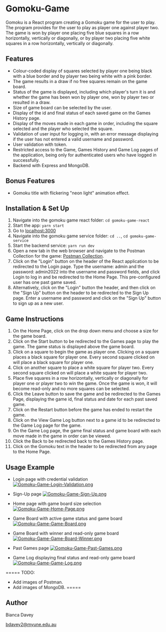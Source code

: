 # Gomoku-Game

Gomoku is a React program creating a Gomoku game for the user to play. The program provides for the user to play as player one against player two. The game is won by player one placing five blue squares in a row horizontally, vertically or diagonally, or by player two placing five white squares in a row horizontally, vertically or diagonally.

## Features

* Colour-coded display of squares selected by player one being black with a blue border and by player two being white with a pink border.
* The game results in a draw if no free squares remain on the game board.
* Status of the game is displayed, including which player's turn it is and whether the game has been won by player one, won by player two or resulted in a draw.
* Size of game board can be selected by the user.
* Display of the id and final status of each saved game on the Games History page.
* Display of the moves made in each game in order, including the square selected and the player who selected the square.
* Validation of user input for logging in, with an error message displaying if the user has not entered a valid username and password.
* User validation with token.
* Restricted access to the Game, Games History and Game Log pages of the application, being only for authenticated users who have logged in successfully.
* Backend with Express and MongoDB.

## Bonus Features

* Gomoku title with flickering "neon light" animation effect.

## Installation & Set Up

1. Navigate into the gomoku game react folder: `cd gomoku-game-react`
2. Start the app: `yarn start`
3. Go to [localhost:3000](http://localhost:3000)
4. Navigate into the gomoku game service folder: `cd ..`, `cd gomoku-game-service`
5. Start the backend service: `yarn run dev`
6. Open a new tab in the web browser and navigate to the Postman Collection for the game: [Postman Collection](https://www.getpostman.com/collections/6be45320a282151c890f).
7. Click on the "Login" button on the header of the React application to be redirected to the Login page. Type the username: admin and the password: admin2022 into the username and password fields, and click Login to log in and be redirected to the Home Page. This pre-configured user has one past game saved.
8. Alternatively, click on the "Login" button the header, and then click on the "Sign Up" button on the header to be redirected to the Sign Up page. Enter a username and password and click on the "Sign Up" button to sign up as a new user.

## Game Instructions

1. On the Home Page, click on the drop down menu and choose a size for the game board.
2. Click on the Start button to be redirected to the Games page to play the game. The game status is displayed above the game board.
3. Click on a square to begin the game as player one. Clicking on a square places a black square for player one. Every second square clicked on will place a black square for player one.
4. Click on another square to place a white square for player two. Every second square clicked on will place a white square for player two.
5. Place five squares in a row horizontally, vertically or diagonally for player one or player two to win the game. Once the game is won, it will become read-only and no more squares can be selected.
6. Click the Leave button to save the game and be redirected to the Games Page, displaying the game id, final status and date for each past saved game.
7. Click on the Restart button before the game has ended to restart the game.
8. Click on the View Game Log button next to a game id to be redirected to the Game Log page for the game.
9. On the Game Log page, the game final status and game board with each move made in the game in order can be viewed.
10. Click the Back to be redirected back to the Games History page. 
11. Click on the Gomoku text in the header to be redirected from any page to the Home Page.

## Usage Example

* Login page with credential validation
[![Gomoku-Game-Login-Validation.png](https://i.postimg.cc/XvWKtj2q/Gomoku-Game-Login-Validation.png)](https://postimg.cc/Wd9Jkvcc)

* Sign-Up page
[![Gomoku-Game-Sign-Up.png](https://i.postimg.cc/1tfKrWCr/Gomoku-Game-Sign-Up.png)](https://postimg.cc/KkhLZ5y1)

* Home page with game board size selection
[![Gomoku-Game-Home-Page.png](https://i.postimg.cc/WzZ6QdPD/Gomoku-Game-Home-Page.png)](https://postimg.cc/YLpWFq0k)

* Game Board with active game status and game board
[![Gomoku-Game-Game-Board.png](https://i.postimg.cc/ncvG29kg/Gomoku-Game-Game-Board.png)](https://postimg.cc/nChmczNG)

* Game Board with winner and read-only game board
[![Gomoku-Game-Game-Board-Winner.png](https://i.postimg.cc/wM5RXLpk/Gomoku-Game-Game-Board-Winner.png)](https://postimg.cc/Cn1KYZdZ)

* Past Games page
[![Gomoku-Game-Past-Games.png](https://i.postimg.cc/X7QpnV7X/Gomoku-Game-Past-Games.png)](https://postimg.cc/dLZqBcCK)

* Game Log displaying final status and read-only game board
[![Gomoku-Game-Game-Log.png](https://i.postimg.cc/Hk8HFHrq/Gomoku-Game-Game-Log.png)](https://postimg.cc/DShtb9d6)

=====
TODO:
* Add images of Postman.
* Add images of MongoDB.
=====

## Author

Bianca Davey

bdavey2@myune.edu.au